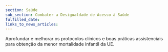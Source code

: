 ```yaml
---
section: Saúde
sub_section: Combater a Desigualdade de Acesso à Saúde
fulfilled_date:
links_to_news_articles:
---
```


Aprofundar e melhorar os protocolos clínicos e boas práticas assistenciais para obtenção da menor mortalidade infantil da UE.